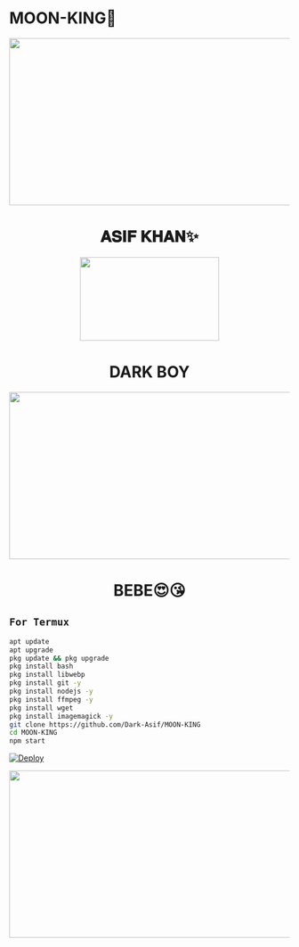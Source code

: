 # MOON-KING👑
<p align="center">
  <img src="https://i.ibb.co/XFwBT7q/moonkingpic.jpg" width="540" height="300" />
</p>

<h1 align="center">𝐀𝐒𝐈𝐅 𝐊𝐇𝐀𝐍✨<br></h1>
<p align="center">
  <img src="https://i.ibb.co/ZTKt8qz/17a180c354db1cdc6f38e039273b7609.jpg" width="250" height="150" />
</p>
<h1 align="center">DARK BOY<br></h1>
<p align="center">
  <img src="https://i.ibb.co/qRjxzxc/034e11149a8ef0904071dde6e6f71c54.jpg" width="540" height="300" />
</p>
<h1 align="center">BEBE😍😘<br></h1>

## `For Termux`
```bash
apt update
apt upgrade
pkg update && pkg upgrade
pkg install bash
pkg install libwebp
pkg install git -y
pkg install nodejs -y 
pkg install ffmpeg -y 
pkg install wget
pkg install imagemagick -y
git clone https://github.com/Dark-Asif/MOON-KING
cd MOON-KING
npm start
```


[![Deploy](https://www.herokucdn.com/deploy/button.svg)](https://heroku.com/deploy?template=https://github.com/Dark-Asif/MOON-KING/)




<p align="center">
  <img src="https://i.ibb.co/ZTKt8qz/17a180c354db1cdc6f38e039273b7609.jpg" width="540" height="300" />
</p>
